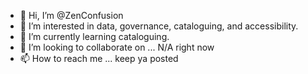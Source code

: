 - 👋 Hi, I’m @ZenConfusion
- 👀 I’m interested in data, governance, cataloguing, and accessibility.
- 🌱 I’m currently learning cataloguing.
- 💞️ I’m looking to collaborate on ... N/A right now
- 📫 How to reach me ... keep ya posted

<!---
ZenConfusion/ZenConfusion is a ✨ special ✨ repository because its `README.md` (this file) appears on your GitHub profile.
You can click the Preview link to take a look at your changes.
--->
